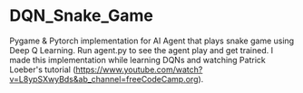 # DQN_Snake_Game
Pygame &amp; Pytorch implementation for AI Agent that plays snake game using Deep Q Learning.
Run agent.py to see the agent play and get trained. 
I made this implementation while learning DQNs and watching Patrick Loeber's tutorial (https://www.youtube.com/watch?v=L8ypSXwyBds&ab_channel=freeCodeCamp.org).
